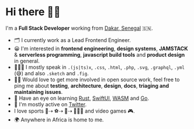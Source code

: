 # Hi there 👋🏾

I'm a **Full Stack Developer** working from [Dakar, Senegal](https://www.google.com/maps/place/Dakar/@14.7110139,-17.5358655,12z) 🇸🇳.

- 🗂 I currently work as a Lead Frontend Engineer.
- 😀 I'm interested in **frontend engineering**, **design systems**, **JAMSTACK** & **serverless programming**, **javascript build tools** and **product design** in general.
- 👨🏾‍💻 I mostly speak in `.(js|ts)x`, `.css`, `.html`, `.php`, `.svg`, `.graphql`, `.yml` (😅) and also `.sketch` and `.fig`.
- 🙌🏽 Would love to get more involved in open source work, feel free to ping me about **testing**, **architecture**, **design**, **docs**, **triaging and maintaining issues**.
- 👀 Have an eye on learning [Rust](https://www.rust-lang.org/), [SwiftUI](https://developer.apple.com/xcode/swiftui/), [WASM](https://webassembly.org/) and [Go](https://golang.org/).
- 🧷 I'm mostly active on [Twitter](https://twitter.com/Madiodio_Gaye).
- I love sports 🏀⇢ ⚽️⇢ 🏐⇢ 🏃🏾‍♂️ and video games 🎮.
- 🌍 Anywhere in Africa is home to me.
